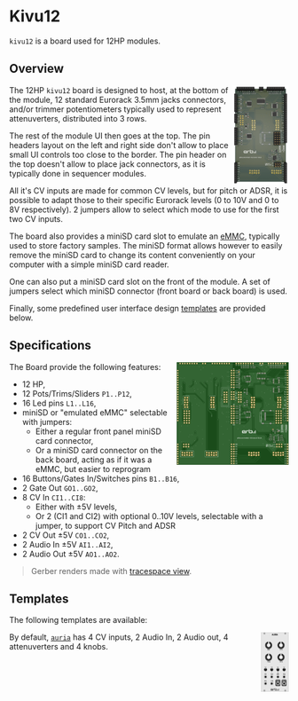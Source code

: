 # Kivu12

`kivu12` is a board used for 12HP modules.


## Overview

<img align="right" width="20%" src="./render-3d.png">

The 12HP `kivu12` board is designed to host, at the bottom of the module,
12 standard Eurorack 3.5mm jacks  connectors, and/or trimmer potentiometers typically used
to represent attenuverters, distributed into 3 rows.

The rest of the module UI then goes at the top. The pin headers layout on the left and right side
don't allow to place small UI controls too close to the border. The pin header on the top doesn't
allow to place jack connectors, as it is typically done in sequencer modules.

All it's CV inputs are made for common CV levels, but for pitch or ADSR, it is possible to
adapt those to their specific Eurorack levels (0 to 10V and 0 to 8V respectively).
2 jumpers allow to select which mode to use for the first two CV inputs.

The board also provides a miniSD card slot to emulate an
[eMMC](https://en.wikipedia.org/wiki/MultiMediaCard#eMMC), typically used to store
factory samples. The miniSD format allows however to easily remove the miniSD card to change
its content conveniently on your computer with a simple miniSD card reader.

One can also put a miniSD card slot on the front of the module. A set of jumpers select which
miniSD connector (front board or back board) is used.

Finally, some predefined user interface design [templates](#templates) are provided below.


## Specifications

<img align="right" width="20%" src="./render-gerber-top.svg"><img align="right" width="20%" src="./render-gerber-bottom.svg">

The Board provide the following features:

- 12 HP,
- 12 Pots/Trims/Sliders `P1..P12`,
- 16 Led pins `L1..L16`,
- miniSD or "emulated eMMC" selectable with jumpers:
   - Either a regular front panel miniSD card connector,
   - Or a miniSD card connector on the back board, acting as if it was a eMMC, but easier to reprogram
- 16 Buttons/Gates In/Switches pins `B1..B16`,
- 2 Gate Out `GO1..GO2`,
- 8 CV In `CI1..CI8`:
   - Either with ±5V levels,
   - Or 2 (CI1 and CI2) with optional 0..10V levels, selectable with a jumper, to support CV Pitch and ADSR
- 2 CV Out ±5V `CO1..CO2`,
- 2 Audio In ±5V `AI1..AI2`,
- 2 Audio Out ±5V `AO1..AO2`.

> Gerber renders made with [tracespace view](https://tracespace.io/view/).

## Templates

The following templates are available:

<img align="right" width="10%" src="./templates/auria.png">

By default, [`auria`](./templates/auria.erbui) has 4 CV inputs, 2 Audio In, 2 Audio out, 4 attenuverters and 4 knobs.
